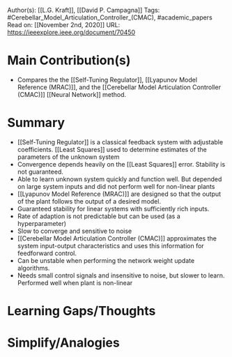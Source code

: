 Author(s): [[L.G. Kraft]], [[David P. Campagna]]
Tags: #Cerebellar_Model_Articulation_Controller_(CMAC), #academic_papers
Read on: [[November 2nd, 2020]]
URL: https://ieeexplore.ieee.org/document/70450
# Main Contribution(s)
- Compares the the [[Self-Tuning Regulator]], [[Lyapunov Model Reference (MRAC)]], and the [[Cerebellar Model Articulation Controller (CMAC)]] [[Neural Network]] method.
# Summary
- [[Self-Tuning Regulator]] is a classical feedback system with adjustable coefficients. [[Least Squares]] used to determine estimates of the parameters of the unknown system
- Convergence depends heavily on the [[Least Squares]] error. Stability is not guaranteed.
- Able to learn unknown system quickly and function well. But depended on large system inputs and did not perform well for non-linear plants
- [[Lyapunov Model Reference (MRAC)]] are designed so that the output of the plant follows the output of a desired model.
- Guaranteed stability for linear systems with sufficiently rich inputs.
- Rate of adaption is not predictable but can be used (as a hyperparameter)
- Slow to converge and sensitive to noise
- [[Cerebellar Model Articulation Controller (CMAC)]] approximates the system input-output characteristics and uses this information for feedforward control.
- Can be unstable when performing the network weight update algorithms.
- Needs small control signals and insensitive to noise, but slower to learn. Performed well when plant is non-linear 
# Learning Gaps/Thoughts
# Simplify/Analogies
